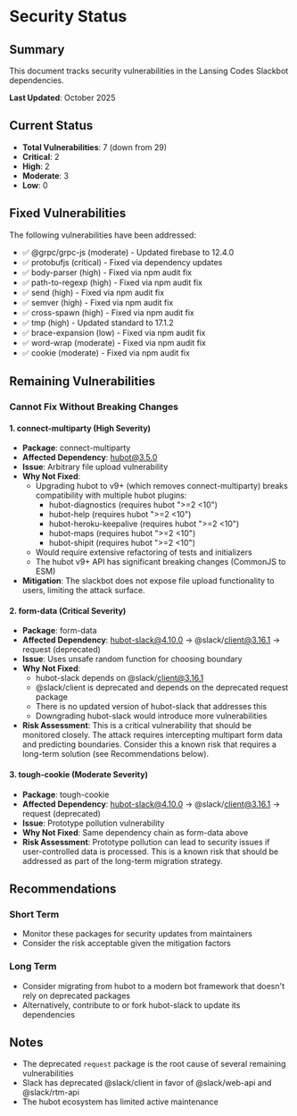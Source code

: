# Security Status

## Summary
This document tracks security vulnerabilities in the Lansing Codes Slackbot dependencies.

**Last Updated**: October 2025

## Current Status
- **Total Vulnerabilities**: 7 (down from 29)
- **Critical**: 2
- **High**: 2
- **Moderate**: 3
- **Low**: 0

## Fixed Vulnerabilities
The following vulnerabilities have been addressed:
- ✅ @grpc/grpc-js (moderate) - Updated firebase to 12.4.0
- ✅ protobufjs (critical) - Fixed via dependency updates
- ✅ body-parser (high) - Fixed via npm audit fix
- ✅ path-to-regexp (high) - Fixed via npm audit fix
- ✅ send (high) - Fixed via npm audit fix
- ✅ semver (high) - Fixed via npm audit fix
- ✅ cross-spawn (high) - Fixed via npm audit fix
- ✅ tmp (high) - Updated standard to 17.1.2
- ✅ brace-expansion (low) - Fixed via npm audit fix
- ✅ word-wrap (moderate) - Fixed via npm audit fix
- ✅ cookie (moderate) - Fixed via npm audit fix

## Remaining Vulnerabilities

### Cannot Fix Without Breaking Changes

#### 1. connect-multiparty (High Severity)
- **Package**: connect-multiparty
- **Affected Dependency**: hubot@3.5.0
- **Issue**: Arbitrary file upload vulnerability
- **Why Not Fixed**: 
  - Upgrading hubot to v9+ (which removes connect-multiparty) breaks compatibility with multiple hubot plugins:
    - hubot-diagnostics (requires hubot ">=2 <10")
    - hubot-help (requires hubot ">=2 <10")
    - hubot-heroku-keepalive (requires hubot ">=2 <10")
    - hubot-maps (requires hubot ">=2 <10")
    - hubot-shipit (requires hubot ">=2 <10")
  - Would require extensive refactoring of tests and initializers
  - The hubot v9+ API has significant breaking changes (CommonJS to ESM)
- **Mitigation**: The slackbot does not expose file upload functionality to users, limiting the attack surface.

#### 2. form-data (Critical Severity)
- **Package**: form-data
- **Affected Dependency**: hubot-slack@4.10.0 → @slack/client@3.16.1 → request (deprecated)
- **Issue**: Uses unsafe random function for choosing boundary
- **Why Not Fixed**:
  - hubot-slack depends on @slack/client@3.16.1
  - @slack/client is deprecated and depends on the deprecated request package
  - There is no updated version of hubot-slack that addresses this
  - Downgrading hubot-slack would introduce more vulnerabilities
- **Risk Assessment**: This is a critical vulnerability that should be monitored closely. The attack requires intercepting multipart form data and predicting boundaries. Consider this a known risk that requires a long-term solution (see Recommendations below).

#### 3. tough-cookie (Moderate Severity)  
- **Package**: tough-cookie
- **Affected Dependency**: hubot-slack@4.10.0 → @slack/client@3.16.1 → request (deprecated)
- **Issue**: Prototype pollution vulnerability
- **Why Not Fixed**: Same dependency chain as form-data above
- **Risk Assessment**: Prototype pollution can lead to security issues if user-controlled data is processed. This is a known risk that should be addressed as part of the long-term migration strategy.

## Recommendations

### Short Term
- Monitor these packages for security updates from maintainers
- Consider the risk acceptable given the mitigation factors

### Long Term
- Consider migrating from hubot to a modern bot framework that doesn't rely on deprecated packages
- Alternatively, contribute to or fork hubot-slack to update its dependencies

## Notes
- The deprecated `request` package is the root cause of several remaining vulnerabilities
- Slack has deprecated @slack/client in favor of @slack/web-api and @slack/rtm-api
- The hubot ecosystem has limited active maintenance
